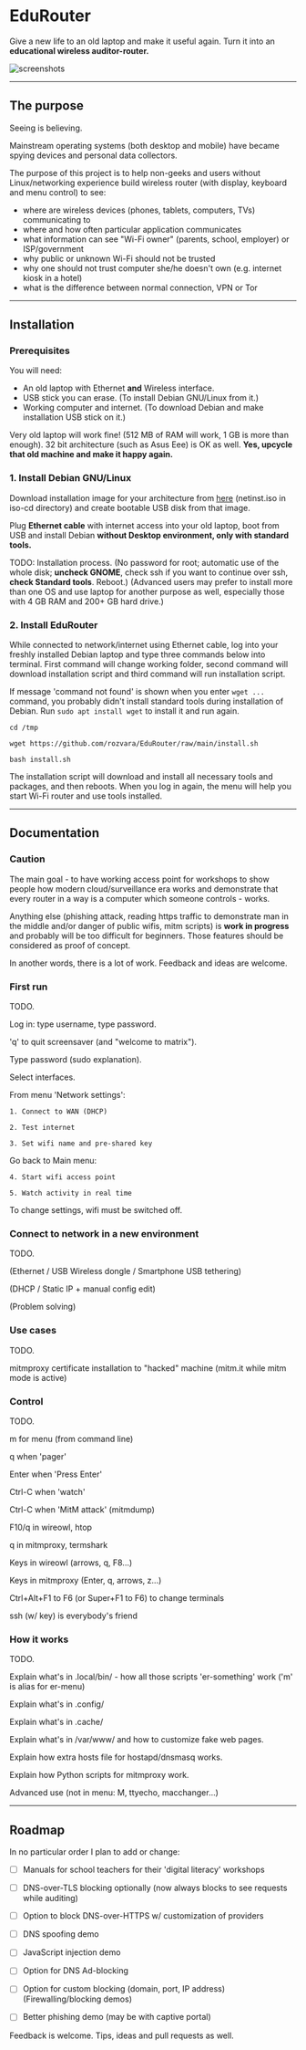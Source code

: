 # EduRouter

Give a new life to an old laptop and make it useful again. Turn it into an **educational wireless auditor-router.**

![screenshots](./doc/screenshots.gif)

-----

## The purpose

Seeing is believing.

Mainstream operating systems (both desktop and mobile) have became spying devices and personal data collectors.

The purpose of this project is to help non-geeks and users without Linux/networking experience build wireless router (with display, keyboard and menu control) to see:
* where are wireless devices (phones, tablets, computers, TVs) communicating to
* where and how often particular application communicates
* what information can see "Wi-Fi owner" (parents, school, employer) or ISP/government
* why public or unknown Wi-Fi should not be trusted
* why one should not trust computer she/he doesn't own (e.g. internet kiosk in a hotel)
* what is the difference between normal connection, VPN or Tor

-----

## Installation

### Prerequisites

You will need:

* An old laptop with Ethernet **and** Wireless interface.
* USB stick you can erase. (To install Debian GNU/Linux from it.)
* Working computer and internet. (To download Debian and make installation USB stick on it.)

Very old laptop will work fine! (512 MB of RAM will work, 1 GB is more than enough). 32 bit architecture (such as Asus Eee) is OK as well. __Yes, upcycle that old machine and make it happy again.__

### 1. Install Debian GNU/Linux

Download installation image for your architecture from [here](https://cdimage.debian.org/debian-cd/current/) (netinst.iso in iso-cd directory) and create bootable USB disk from that image.

Plug __Ethernet cable__ with internet access into your old laptop, boot from USB and install Debian __without Desktop environment, only with standard tools.__ 

TODO: Installation process. (No password for root; automatic use of the whole disk; __uncheck GNOME__, check ssh if you want to continue over ssh, __check Standard tools__. Reboot.) (Advanced users may prefer to install more than one OS and use laptop for another purpose as well, especially those with 4 GB RAM and 200+ GB hard drive.)

### 2. Install EduRouter

While connected to network/internet using Ethernet cable, log into your freshly installed Debian laptop and type three commands below into terminal. First command will change working folder, second command will download installation script and third command will run installation script.

If message 'command not found' is shown when you enter `wget ...` command, you probably didn't install standard tools during installation of Debian. Run `sudo apt install wget` to install it and run again.

```
cd /tmp

wget https://github.com/rozvara/EduRouter/raw/main/install.sh

bash install.sh
```

The installation script will download and install all necessary tools and packages, and then reboots.
When you log in again, the menu will help you start Wi-Fi router and use tools installed.

-----

## Documentation

### Caution

The main goal - to have working access point for workshops to show people how modern cloud/surveillance era works and demonstrate that every router in a way is a computer which someone controls - works.

Anything else (phishing attack, reading https traffic to demonstrate man in the middle and/or danger of public wifis, mitm scripts) is __work in progress__ and probably will be too difficult for beginners. Those features should be considered as proof of concept.

In another words, there is a lot of work. Feedback and ideas are welcome.

### First run

TODO.

Log in: type username, type password.

'q' to quit screensaver (and "welcome to matrix").

Type password (sudo explanation).

Select interfaces.

From menu 'Network settings':

	1. Connect to WAN (DHCP)

	2. Test internet

	3. Set wifi name and pre-shared key

Go back to Main menu:

	4. Start wifi access point

	5. Watch activity in real time

To change settings, wifi must be switched off.

### Connect to network in a new environment

TODO.

(Ethernet / USB Wireless dongle / Smartphone USB tethering)

(DHCP / Static IP + manual config edit)

(Problem solving)

### Use cases

TODO.

mitmproxy certificate installation to "hacked" machine (mitm.it while mitm mode is active)


### Control

TODO.

m for menu (from command line)

q when 'pager'

Enter when 'Press Enter'

Ctrl-C when 'watch'

Ctrl-C when 'MitM attack' (mitmdump)

F10/q in wireowl, htop

q in mitmproxy, termshark

Keys in wireowl (arrows, q, F8...)

Keys in mitmproxy (Enter, q, arrows, z...)

Ctrl+Alt+F1 to F6 (or Super+F1 to F6) to change terminals

ssh (w/ key) is everybody's friend


### How it works

TODO.

Explain what's in .local/bin/ - how all those scripts 'er-something' work ('m' is alias for er-menu)

Explain what's in .config/

Explain what's in .cache/

Explain what's in /var/www/ and how to customize fake web pages.

Explain how extra hosts file for hostapd/dnsmasq works.

Explain how Python scripts for mitmproxy work.

Advanced use (not in menu: M, ttyecho, macchanger...)

-----

## Roadmap

In no particular order I plan to add or change:

- [ ] Manuals for school teachers for their 'digital literacy' workshops

- [ ] DNS-over-TLS blocking optionally (now always blocks to see requests while auditing)
- [ ] Option to block DNS-over-HTTPS w/ customization of providers
- [ ] DNS spoofing demo
- [ ] JavaScript injection demo
- [ ] Option for DNS Ad-blocking
- [ ] Option for custom blocking (domain, port, IP address) (Firewalling/blocking demos)
- [ ] Better phishing demo (may be with captive portal)

Feedback is welcome. Tips, ideas and pull requests as well.
